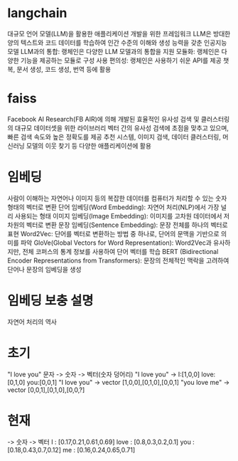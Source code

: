 # langchain
대규모 언어 모델(LLM)을 활용한 애플리케이션 개발을 위한 프레임워크
LLM은 방대한 양의 텍스트와 코드 데이터를 학습하여 인간 수준의 이해와 생성 능력을 갖춘 인공지능 모델
LLM과의 통합: 랭체인은 다양한 LLM 모델과의 통합을 지원
모듈화: 랭체인은 다양한 기능을 제공하는 모듈로 구성
사용 편의성: 랭체인은 사용하기 쉬운 API를 제공
챗복, 문서 생성, 코드 생성, 번역 등에 활용

# faiss
Facebook AI Research(FB AIR)에 의해 개발된 효율적인 유사성 검색 및 클러스터링의 대규모 데이터셋을 위한 라이브러리
벡터 간의 유사성 검색에 초점을 맞추고 있으며, 빠른 검색 속도와 높은 정확도를 제공
추천 시스템, 이미지 검색, 데이터 클러스터링, 머신러닝 모델의 이웃 찾기 등 다양한 애플리케이션에 활용

# 임베딩
사람이 이해하는 자연어나 이미지 등의 복잡한 데이터를 컴퓨터가 처리할 수 있는 숫자 형태의 벡터로 변환
단어 임베딩(Word Embedding): 자연어 처리(NLP)에서 가장 널리 사용되는 형태
이미지 임베딩(Image Embedding): 이미지를 고차원 데이터에서 저차원의 벡터로 변환
문장 임베딩(Sentence Embedding): 문장 전체를 하나의 벡터로 표현
Word2Vec: 단어를 벡터로 변환하는 방법 중 하나로, 단어의 문맥을 기반으로 의미를 파악
GloVe(Global Vectors for Word Representation): Word2Vec과 유사하지만, 전체 코퍼스의 통계 정보를 사용하여 단어 벡터를 학습
BERT (Bidirectional Encoder Representations from Transformers): 문장의 전체적인 맥락을 고려하여 단어나 문장의 임베딩을 생성

# 임베딩 보충 설명
자연어 처리의 역사
# 초기 
"I love you" 문자 -> 숫자 -> 벡터(숫자 덩어리)
"I love you" -> I:[1,0,0] love:[0,1,0] you:[0,0,1]
"I love you" -> vector [1,0,0],[0,1,0],[0,0,1]
"you love me" -> vector [0,0,1],[0,1,0],[0,0,?]

# 현재
-> 숫자 -> 벡터
I : [0.17,0.21,0.61,0.69]
love : [0.8,0.3,0.2,0.1]
you : [0.18,0.43,0.7,0.12]
me : [0.16,0.24,0.65,0.71]